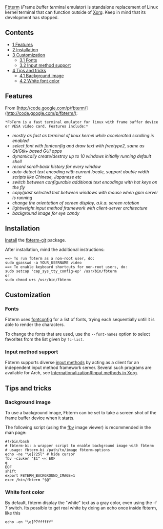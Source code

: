 [Fbterm](https://code.google.com/archive/p/fbterm/) (*F*rame *b*uffer *term*inal emulator) is standalone replacement of Linux kernel terminal that can function outside of [Xorg](/index.php/Xorg "Xorg"). Keep in mind that its development has stopped.

## Contents

*   [1 Features](#Features)
*   [2 Installation](#Installation)
*   [3 Customization](#Customization)
    *   [3.1 Fonts](#Fonts)
    *   [3.2 Input method support](#Input_method_support)
*   [4 Tips and tricks](#Tips_and_tricks)
    *   [4.1 Background image](#Background_image)
    *   [4.2 White font color](#White_font_color)

## Features

From [http://code.google.com/p/fbterm/](http://code.google.com/p/fbterm/):

	*FbTerm is a fast terminal emulator for linux with frame buffer device or VESA video card. Features include:*

*   *mostly as fast as terminal of linux kernel while accelerated scrolling is enabled*
*   *select font with fontconfig and draw text with freetype2, same as Qt/Gtk+ based GUI apps*
*   *dynamically create/destroy up to 10 windows initially running default shell*
*   *record scroll-back history for every window*
*   *auto-detect text encoding with current locale, support double width scripts like Chinese, Japanese etc*
*   *switch between configurable additional text encodings with hot keys on the fly*
*   *copy/past selected text between windows with mouse when gpm server is running*
*   *change the orientation of screen display, a.k.a. screen rotation*
*   *lightweight input method framework with client-server architecture*
*   *background image for eye candy*

## Installation

[Install](/index.php/Install "Install") the [fbterm-git](https://aur.archlinux.org/packages/fbterm-git/) package.

After installation, mind the additional instructions:

```
==> To run fbterm as a non-root user, do:
sudo gpasswd -a YOUR_USERNAME video
==> To enable keyboard shortcuts for non-root users, do:
sudo setcap 'cap_sys_tty_config+ep' /usr/bin/fbterm
or
sudo chmod u+s /usr/bin/fbterm

```

## Customization

### Fonts

Fbterm uses [fontconfig](https://en.wikipedia.org/wiki/fontconfig "wikipedia:fontconfig") for a list of fonts, trying each sequentially until it is able to render the characters.

To change the fonts that are used, use the `--font-names` option to select favorites from the list given by `fc-list`.

### Input method support

Fbterm supports diverse [input methods](https://en.wikipedia.org/wiki/Input_method "wikipedia:Input method") by acting as a client for an independent input method framework server. Several such programs are available for Arch, see [Internationalization#Input methods in Xorg](/index.php/Internationalization#Input_methods_in_Xorg "Internationalization").

## Tips and tricks

### Background image

To use a background image, Fbterm can be set to take a screen shot of the frame buffer device when it starts.

The following script (using the [fbv](https://www.archlinux.org/packages/?name=fbv) image viewer) is recommended in the man page:

```
#!/bin/bash
# fbterm-bi: a wrapper script to enable background image with fbterm
# usage: fbterm-bi /path/to/image fbterm-options
echo -ne "\e[?25l" # hide cursor
fbv -ciuker "$1" << EOF
q
EOF
shift
export FBTERM_BACKGROUND_IMAGE=1
exec /bin/fbterm "$@"

```

### White font color

By default, fbterm display the "white" text as a gray color, even using the -f 7 switch. Its possible to get real white by doing an echo once inside fbterm, like this

```
echo -en "\e]P7ffffff"

```